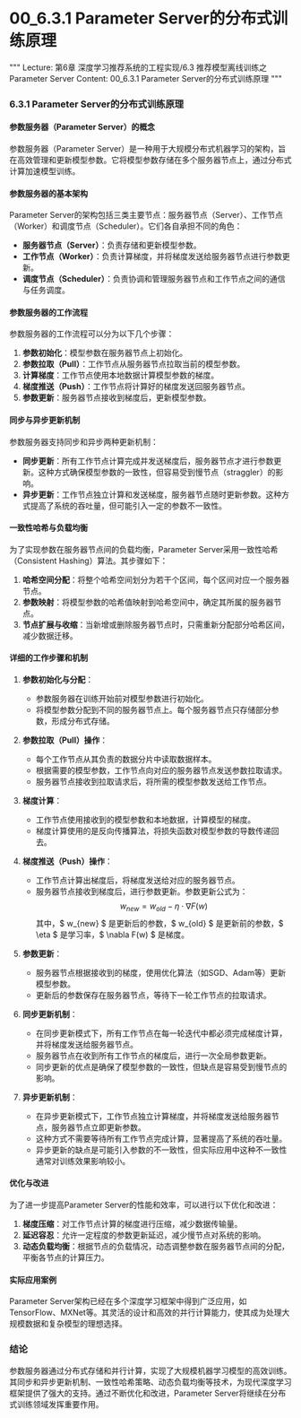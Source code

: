 # 00_6.3.1 Parameter Server的分布式训练原理

"""
Lecture: 第6章 深度学习推荐系统的工程实现/6.3 推荐模型离线训练之Parameter Server
Content: 00_6.3.1 Parameter Server的分布式训练原理
"""

### 6.3.1 Parameter Server的分布式训练原理

#### 参数服务器（Parameter Server）的概念
参数服务器（Parameter Server）是一种用于大规模分布式机器学习的架构，旨在高效管理和更新模型参数。它将模型参数存储在多个服务器节点上，通过分布式计算加速模型训练。

#### 参数服务器的基本架构
Parameter Server的架构包括三类主要节点：服务器节点（Server）、工作节点（Worker）和调度节点（Scheduler）。它们各自承担不同的角色：
- **服务器节点（Server）**：负责存储和更新模型参数。
- **工作节点（Worker）**：负责计算梯度，并将梯度发送给服务器节点进行参数更新。
- **调度节点（Scheduler）**：负责协调和管理服务器节点和工作节点之间的通信与任务调度。

#### 参数服务器的工作流程
参数服务器的工作流程可以分为以下几个步骤：
1. **参数初始化**：模型参数在服务器节点上初始化。
2. **参数拉取（Pull）**：工作节点从服务器节点拉取当前的模型参数。
3. **计算梯度**：工作节点使用本地数据计算模型参数的梯度。
4. **梯度推送（Push）**：工作节点将计算好的梯度发送回服务器节点。
5. **参数更新**：服务器节点接收到梯度后，更新模型参数。

#### 同步与异步更新机制
参数服务器支持同步和异步两种更新机制：
- **同步更新**：所有工作节点计算完成并发送梯度后，服务器节点才进行参数更新。这种方式确保模型参数的一致性，但容易受到慢节点（straggler）的影响。
- **异步更新**：工作节点独立计算和发送梯度，服务器节点随时更新参数。这种方式提高了系统的吞吐量，但可能引入一定的参数不一致性。

#### 一致性哈希与负载均衡
为了实现参数在服务器节点间的负载均衡，Parameter Server采用一致性哈希（Consistent Hashing）算法。其步骤如下：
1. **哈希空间分配**：将整个哈希空间划分为若干个区间，每个区间对应一个服务器节点。
2. **参数映射**：将模型参数的哈希值映射到哈希空间中，确定其所属的服务器节点。
3. **节点扩展与收缩**：当新增或删除服务器节点时，只需重新分配部分哈希区间，减少数据迁移。

#### 详细的工作步骤和机制

1. **参数初始化与分配**：
   - 参数服务器在训练开始前对模型参数进行初始化。
   - 将模型参数分配到不同的服务器节点上。每个服务器节点只存储部分参数，形成分布式存储。

2. **参数拉取（Pull）操作**：
   - 每个工作节点从其负责的数据分片中读取数据样本。
   - 根据需要的模型参数，工作节点向对应的服务器节点发送参数拉取请求。
   - 服务器节点接收到拉取请求后，将所需的模型参数发送给工作节点。

3. **梯度计算**：
   - 工作节点使用接收到的模型参数和本地数据，计算模型的梯度。
   - 梯度计算使用的是反向传播算法，将损失函数对模型参数的导数传递回去。

4. **梯度推送（Push）操作**：
   - 工作节点计算出梯度后，将梯度发送给对应的服务器节点。
   - 服务器节点接收到梯度后，进行参数更新。参数更新公式为：
     $$
     w_{new} = w_{old} - \eta \cdot \nabla F(w)
     $$
     其中，$ w_{new} $ 是更新后的参数，$ w_{old} $ 是更新前的参数，$ \eta $ 是学习率，$ \nabla F(w) $ 是梯度。

5. **参数更新**：
   - 服务器节点根据接收到的梯度，使用优化算法（如SGD、Adam等）更新模型参数。
   - 更新后的参数保存在服务器节点，等待下一轮工作节点的拉取请求。

6. **同步更新机制**：
   - 在同步更新模式下，所有工作节点在每一轮迭代中都必须完成梯度计算，并将梯度发送给服务器节点。
   - 服务器节点在收到所有工作节点的梯度后，进行一次全局参数更新。
   - 同步更新的优点是确保了模型参数的一致性，但缺点是容易受到慢节点的影响。

7. **异步更新机制**：
   - 在异步更新模式下，工作节点独立计算梯度，并将梯度发送给服务器节点，服务器节点立即更新参数。
   - 这种方式不需要等待所有工作节点完成计算，显著提高了系统的吞吐量。
   - 异步更新的缺点是可能引入参数的不一致性，但实际应用中这种不一致性通常对训练效果影响较小。

#### 优化与改进
为了进一步提高Parameter Server的性能和效率，可以进行以下优化和改进：
1. **梯度压缩**：对工作节点计算的梯度进行压缩，减少数据传输量。
2. **延迟容忍**：允许一定程度的参数更新延迟，减少慢节点对系统的影响。
3. **动态负载均衡**：根据节点的负载情况，动态调整参数在服务器节点间的分配，平衡各节点的计算压力。

#### 实际应用案例
Parameter Server架构已经在多个深度学习框架中得到广泛应用，如TensorFlow、MXNet等。其灵活的设计和高效的并行计算能力，使其成为处理大规模数据和复杂模型的理想选择。

### 结论
参数服务器通过分布式存储和并行计算，实现了大规模机器学习模型的高效训练。其同步和异步更新机制、一致性哈希策略、动态负载均衡等技术，为现代深度学习框架提供了强大的支持。通过不断优化和改进，Parameter Server将继续在分布式训练领域发挥重要作用。

